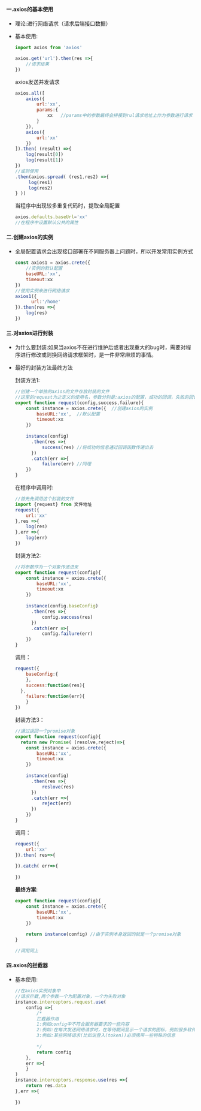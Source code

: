 #### 一.axios的基本使用

- 理论:进行网络请求（请求后端接口数据）

- 基本使用:

  ```js
  import axios from 'axios'
  
  axios.get('url').then(res =>{
      //请求结果
  })
  ```

  axios发送并发请求

  ```js
  axios.all([
      axios({
          url:'xx',
          params:{
              xx   //params中的参数最终会拼接到rul请求地址上作为参数进行请求
          }
      }),
      axios({
          url:'xx'
      })
  ]).then( (result) =>{
      log(result[0])
      log(result[1])
  })
  //或则使用
  .then(axios.spread( (res1,res2) =>{
       log(res1)
       log(res2)
  } ))
  ```

  当程序中出现较多重复代码时，提取全局配置

  ```js
  axios.defaults.baseUrl='xx'
  //在程序中设置默认公共的属性
  ```

####  二.创建axios的实例

- 全局配置请求会出现接口部署在不同服务器上问题时，所以开发常用实例方式

  ```js
  const axios1 = axios.crete({
      //实例的默认配置
      baseURL:'xx',
      timeout:xx
  })
  //使用实例来进行网络请求
  axios1({
    	url:'/home'
  }).then(res =>{
      log(res)
  })
  ```

####  三.对axios进行封装

- 为什么要封装:如果当axios不在进行维护后或者出现重大的bug时，需要对程序进行修改或则换网络请求框架时，是一件非常麻烦的事情。

- 最好的封装方法最终方法

  封装方法1:

  ```js
  //创建一个单独的axios的文件存放封装的文件
  //这里的request为之定义的使用名，参数分别是:axios的配置，成功的回调，失败的回调
  export function request(config,success,failure){
      const instance = axios.crete({  //创建axios的实例
          baseURL:'xx',  //默认配置
          timeout:xx
      })
      
      instance(config)
      	.then(res =>{
          	success(res) //将成功的信息通过回调函数传递出去
      	})
      	.catch(err =>{
          	failure(err) //同理
      })
  }
  ```

  在程序中调用时:

  ```js
  //首先先调用这个封装的文件
  import {request} from 文件地址
  request({
      url:'xx'
  },res =>{
      log(res)
  },err =>{
      log(err)
  })
  ```

  封装方法2:

  ```js
  //将参数作为一个对象传递进来
  export function request(config){
      const instance = axios.crete({  
          baseURL:'xx', 
          timeout:xx
      })
      
      instance(config.baseConfig)
      	.then(res =>{
          	config.success(res) 
      	})
      	.catch(err =>{
          	config.failure(err) 
      })
  }
  ```

  调用：

  ```js
  request({
      baseConfig:{
      },
      success:function(res){
  	},
      failure:function(err){
      }
  })
  ```

  封装方法3：

  ```js
  //通过返回一个promise对象
  export function request(config){
  	return new Promise( (resolve,reject)=>{
      const instance = axios.crete({  
          baseURL:'xx', 
          timeout:xx
      })
      
      instance(config)
      	.then(res =>{
          	reslove(res)	
      	})
      	.catch(err =>{
          	reject(err)
      	})
      })
  }
  ```

  调用：

  ```js
  request({
      url:'xx'
  }).then( res=>{
      
  }).catch( err=>{
      
  })
  ```

  **最终方案**:

  ```js
  export function request(config){
      const instance = axios.crete({  
          baseURL:'xx', 
          timeout:xx
      })
      
      return instance(config) //由于实例本身返回的就是一个promise对象
  }
  
  //调用同上
  ```


#### 四.axios的拦截器

- 基本使用:

  ```js
  //在axios实例对象中
  //请求拦截,两个参数一个为配置对象，一个为失败对象
  instance.interceptors.request.use(
      config =>{
          /*
          拦截器作用
          1:例如config中不符合服务器要求的一些内容
          2:例如:在每次发送网络请求时，在等待期间显示一个请求的图标，例如很多软件有的转圈圈的那个图标
          3:例如:某些网络请求(比如说登入(token))必须携带一些特殊的信息
          
          */
          return config
      },
      err =>{  
      }
  )
  instance.interceptors.response.use(res =>{
      return res.data
  },err =>{
      
  })
  ```

  